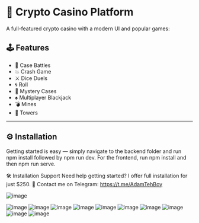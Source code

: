 # 🎰 Crypto Casino Platform

A full-featured crypto casino with a modern UI and popular games:

## 🕹️ Features

- 🎲 Case Battles  
- 💥 Crash Game  
- ⚔️ Dice Duels  
- 🌀 Roll  
- 🎁 Mystery Cases  
- ♠️ Multiplayer Blackjack  
- 💣 Mines  
- 🗼 Towers  

---

## ⚙️ Installation

Getting started is easy — simply navigate to the backend folder and run npm install followed by npm run dev. For the frontend, run npm install and then npm run serve.

🛠 Installation Support
Need help getting started? I offer full installation for just $250.
📩 Contact me on Telegram: https://t.me/AdamTehBoy



![image](https://github.com/user-attachments/assets/989b3d9e-058b-4e72-92f6-b38c5bcd7903)

![image](https://github.com/user-attachments/assets/f56a2c74-15dd-4de4-983f-04d35783a62b)
![image](https://github.com/user-attachments/assets/2e49c9ba-7970-4b7d-a8c4-41e65936e072)
![image](https://github.com/user-attachments/assets/1c5de7ee-e73c-496c-992a-259be7ee4dbf)
![image](https://github.com/user-attachments/assets/6343517a-bd90-4f4e-8f76-f753cb4e6cd3)
![image](https://github.com/user-attachments/assets/39d3ae93-22f4-4c69-b496-eb17b6f7bd24)
![image](https://github.com/user-attachments/assets/5ad07497-d86d-4169-b532-657c98b10546)
![image](https://github.com/user-attachments/assets/cac98ec6-dc50-4135-88f0-6378cd2ba95a)
![image](https://github.com/user-attachments/assets/a383bd59-924b-4997-8501-1c348a9490eb)
![image](https://github.com/user-attachments/assets/97b05259-d5bb-456b-9d44-0eaba3b1ef4b)
![image](https://github.com/user-attachments/assets/c8cb2f3d-7b6a-44fc-a393-74833193a4f7)

